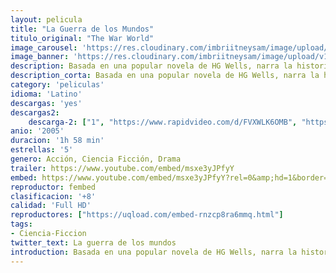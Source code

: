 ```yaml
---
layout: pelicula
title: "La Guerra de los Mundos"
titulo_original: "The War World"
image_carousel: 'https://res.cloudinary.com/imbriitneysam/image/upload/v1547078157/mundosss-poster-min.jpg'
image_banner: 'https://res.cloudinary.com/imbriitneysam/image/upload/v1547078158/mundosss-banner-min.jpg'
description: Basada en una popular novela de HG Wells, narra la historia de una invasión del planeta tierra por los marcianos, y la extraordinaria batalla de la humanidad por la supervivencia a través de los ojos de una familia americana. Ray Ferrier (Tom Cruise) es un descargador de muelle, divorciado y padre nada modélico. Poco después de que su ex mujer y su nuevo marido se vayan después de dejar a Robbie, su hijo adolescente, y a su pequeña hija Rachel para una de sus contadas visitas, estalla una tremenda e inesperada tormenta eléctrica. Unos momentos después, en un cruce cerca de la casa, Ray es testigo de un acontecimiento que cambiará su vida y la de los suyos para siempre. Una enorme máquina de tres patas emerge del suelo y antes de que alguien pueda hacer algo, arrasa todo lo que está a su alcance. Un día como otro cualquiera acaba de convertirse en la fecha más extraordinaria de su vida el primer ataque alienígena contra la Tierra.
description_corta: Basada en una popular novela de HG Wells, narra la historia de una invasión del planeta tierra por los marcianos, y la extraordinaria batalla de la humanidad por la supervivencia a través de los ojos de una familia americana. Ray Ferrier (Tom Cruise) es un descargador de muelle, divorciado y padre..
category: 'peliculas'
idioma: 'Latino'
descargas: 'yes'
descargas2:
    descarga-2: ["1", "https://www.rapidvideo.com/d/FVXWLK6OMB", "https://www.google.com/s2/favicons?domain=www.rapidvideo.com","RapidVideo","https://res.cloudinary.com/imbriitneysam/image/upload/v1541473684/mexico.png", "Latino", "Full HD"]
anio: '2005'
duracion: '1h 58 min'
estrellas: '5'
genero: Acción, Ciencia Ficción, Drama
trailer: https://www.youtube.com/embed/msxe3yJPfyY
embed: https://www.youtube.com/embed/msxe3yJPfyY?rel=0&amp;hd=1&border=0&wmode=opaque&enablejsapi=1&modestbranding=1&controls=1&showinfo=1
reproductor: fembed
clasificacion: '+8'
calidad: 'Full HD'
reproductores: ["https://uqload.com/embed-rnzcp8ra6mmq.html"]
tags:
- Ciencia-Ficcion
twitter_text: La guerra de los mundos
introduction: Basada en una popular novela de HG Wells, narra la historia de una invasión del planeta tierra por los marcianos, y la extraordinaria batalla de la humanidad por la supervivencia a través de los ojos de una familia americana. Ray Ferrier (Tom Cruise) es un descargador de muelle, divorciado y padre
---
```












